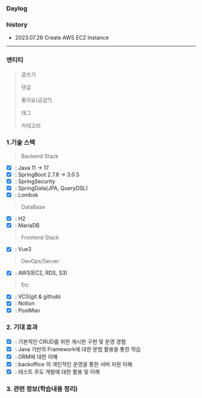 ### Daylog 

### history 
- 2023.07.26 Create AWS EC2 Instance
 
<hr/>

### 엔티티
> 글쓰기
> 
> 댓글
> 
> 좋아요(공감?)
> 
> 태그
> 
> 카테고리


### 1.기술 스택

> <p>Backend Stack</p>

- [x] : Java 11 -> 17
- [x] : SpringBoot 2.7.8 -> 3.0.5
- [x] : SpringSecurity
- [x] : SpringData(JPA, QueryDSL)
- [x] : Lombok

> <p>DataBase</p>

- [x] : H2
- [x] : MariaDB

> <p>Frontend Stack</p>

- [x] : Vue3

> <p>DevOps/Server</p>

- [x] : AWS(EC2, RDS, S3)

> <p>Etc</p>

- [x] : VCS(git & github)
- [x] : Notion
- [x] : PostMan

### 2. 기대 효과
- [x] : 기본적인 CRUD를 위한 게시판 구현 및 운영 경험
- [x] : Java 기반의 Framework에 대한 문법 활용을 통한 학습
- [x] : ORM에 대한 이해
- [x] : backoffice 의 개인적인 운영을 통한 서버 자원 이해
- [x] : 테스트 주도 개발에 대한 활용 및 이해

### 3. 관련 정보(학습내용 정리)
